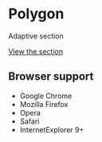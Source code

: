 # Polygon 

Adaptive section

[View the section](http://tarthur.github.io/polygon)

## Browser support

* Google Chrome
* Mozilla Firefox
* Opera
* Safari
* InternetExplorer 9+
